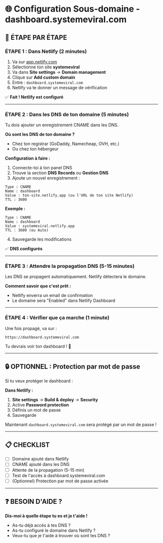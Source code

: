 # 🌐 Configuration Sous-domaine - dashboard.systemeviral.com

## 🎯 **ÉTAPE PAR ÉTAPE**

### **ÉTAPE 1 : Dans Netlify (2 minutes)**

1. Va sur [app.netlify.com](https://app.netlify.com)
2. Sélectionne ton site **systemeviral**
3. Va dans **Site settings** → **Domain management**
4. Clique sur **Add custom domain**
5. Entre : `dashboard.systemeviral.com`
6. Netlify va te donner un message de vérification

✅ **Fait ! Netlify est configuré**

---

### **ÉTAPE 2 : Dans les DNS de ton domaine (5 minutes)**

Tu dois ajouter un enregistrement CNAME dans les DNS.

**Où sont les DNS de ton domaine ?**
- Chez ton registrar (GoDaddy, Namecheap, OVH, etc.)
- Ou chez ton hébergeur

**Configuration à faire :**

1. Connecte-toi à ton panel DNS
2. Trouve la section **DNS Records** ou **Gestion DNS**
3. Ajoute un nouvel enregistrement :

```
Type : CNAME
Name : dashboard
Value : ton-site.netlify.app (ou l'URL de ton site Netlify)
TTL : 3600
```

**Exemple :**
```
Type : CNAME
Name : dashboard
Value : systemeviral.netlify.app
TTL : 3600 (ou Auto)
```

4. Sauvegarde les modifications

✅ **DNS configurés**

---

### **ÉTAPE 3 : Attendre la propagation DNS (5-15 minutes)**

Les DNS se propagent automatiquement. Netlify détectera le domaine.

**Comment savoir que c'est prêt :**
- Netlify enverra un email de confirmation
- Le domaine sera "Enabled" dans Netlify Dashboard

---

### **ÉTAPE 4 : Vérifier que ça marche (1 minute)**

Une fois propagé, va sur :
```
https://dashboard.systemeviral.com
```

Tu devrais voir ton dashboard ! 🎉

---

## 🔒 **OPTIONNEL : Protection par mot de passe**

Si tu veux protéger le dashboard :

**Dans Netlify :**
1. **Site settings** → **Build & deploy** → **Security**
2. Active **Password protection**
3. Définis un mot de passe
4. Sauvegarde

Maintenant `dashboard.systemeviral.com` sera protégé par un mot de passe !

---

## 📋 **CHECKLIST**

- [ ] Domaine ajouté dans Netlify
- [ ] CNAME ajouté dans les DNS
- [ ] Attente de la propagation (5-15 min)
- [ ] Test de l'accès à dashboard.systemeviral.com
- [ ] (Optionnel) Protection par mot de passe activée

---

## ❓ **BESOIN D'AIDE ?**

**Dis-moi à quelle étape tu es et je t'aide !**

- As-tu déjà accès à tes DNS ?
- As-tu configuré le domaine dans Netlify ?
- Veux-tu que je t'aide à trouver où sont tes DNS ?

